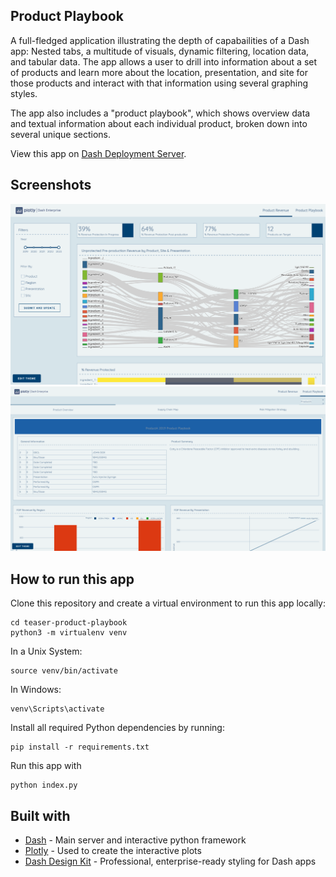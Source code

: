 ## Product Playbook
A full-fledged application illustrating the depth of capabailities of a Dash app: Nested tabs, a multitude of visuals, dynamic filtering, location data, and tabular data. The app allows a user to drill into information about a set of products and learn more about the location, presentation, and site for those products and interact with that information using several graphing styles.

The app also includes a "product playbook", which shows overview data and textual information about each individual product, broken down into several unique sections.

View this app on [Dash Deployment Server](https://dash-gallery.plotly.com/apps).

## Screenshots
![demo](assets/1.png)
![demo](assets/2.png)

## How to run this app
Clone this repository and create a virtual environment to run this app locally:

```
cd teaser-product-playbook
python3 -m virtualenv venv
```
In a Unix System:
```
source venv/bin/activate
```

In Windows: 

```
venv\Scripts\activate
```

Install all required Python dependencies by running:
```
pip install -r requirements.txt
```

Run this app with

```
python index.py
```

## Built with
- [Dash](https://dash.plot.ly/) - Main server and interactive python framework
- [Plotly](https://plot.ly/python/) - Used to create the interactive plots
- [Dash Design Kit](https://dash-design-kit.plot.ly/) - Professional, enterprise-ready styling for Dash apps 

